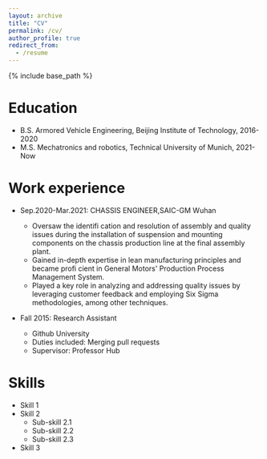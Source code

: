 ```yaml
---
layout: archive
title: "CV"
permalink: /cv/
author_profile: true
redirect_from:
  - /resume
---
```


{% include base_path %}

Education
======
* B.S. Armored Vehicle Engineering, Beijing Institute of Technology, 2016-2020
* M.S. Mechatronics and robotics, Technical University of Munich, 2021-Now
<!-- * Ph.D in Version Control Theory, GitHub University, 2018 (expected) -->

Work experience
======
* Sep.2020-Mar.2021: CHASSIS ENGINEER,SAIC-GM Wuhan
  * Oversaw the identifi cation and resolution of assembly and quality issues
during the installation of suspension and mounting components on the
chassis production line at the final assembly plant.
  * Gained in-depth expertise in lean manufacturing principles and became
profi cient in General Motors' Production Process Management System.
  * Played a key role in analyzing and addressing quality issues by leveraging
customer feedback and employing Six Sigma methodologies, among other
techniques.

* Fall 2015: Research Assistant
  * Github University
  * Duties included: Merging pull requests
  * Supervisor: Professor Hub
  
Skills
======
* Skill 1
* Skill 2
  * Sub-skill 2.1
  * Sub-skill 2.2
  * Sub-skill 2.3
* Skill 3

<!-- Publications
======
  <ul>{% for post in site.publications %}
    {% include archive-single-cv.html %}
  {% endfor %}</ul>
  
Talks
======
  <ul>{% for post in site.talks %}
    {% include archive-single-talk-cv.html %}
  {% endfor %}</ul>
  
Teaching
======
  <ul>{% for post in site.teaching %}
    {% include archive-single-cv.html %}
  {% endfor %}</ul>
  
Service and leadership
======
* Currently signed in to 43 different slack teams -->
